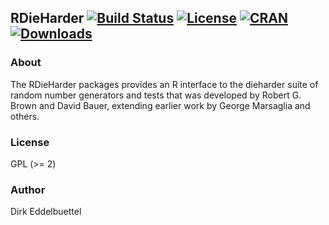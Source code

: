 ## RDieHarder  [![Build Status](https://travis-ci.org/eddelbuettel/rdieharder.svg)](https://travis-ci.org/eddelbuettel/rdieharder) [![License](http://img.shields.io/badge/license-GPL%20%28%3E=%202%29-brightgreen.svg?style=flat)](http://www.gnu.org/licenses/gpl-2.0.html) [![CRAN](http://www.r-pkg.org/badges/version/RDieHarder)](http://cran.rstudio.com/package=RDieHarder) [![Downloads](http://cranlogs.r-pkg.org/badges/RDieHarder?color=brightgreen)](http://www.r-pkg.org/pkg/RDieHarder)

### About

The RDieHarder packages provides an R interface to 
the dieharder suite of random number generators and tests that 
was developed by Robert G. Brown and David Bauer, extending 
earlier work by George Marsaglia and others.

### License

GPL (>= 2)

### Author

Dirk Eddelbuettel

